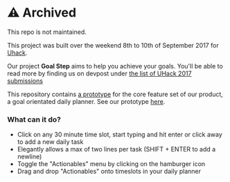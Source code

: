 # ⚠️ Archived
This repo is not maintained.

This project was built over the weekend 8th to 10th of September 2017 for [Uhack](http://www.utas.edu.au/uhack).

Our project **Goal Step** aims to help you achieve your goals. You'll be able to read more by finding us on devpost under [the list of UHack 2017 submissions](https://uhack-tasmania-2017.devpost.com/submissions)

This repository contains [a prototype](https://goal-step.firebaseapp.com/) for the core feature set of our product, a goal orientated daily planner. See our prototype [here](https://goal-step.firebaseapp.com/).

### What can it do?
  - Click on any 30 minute time slot, start typing and hit enter or click away to add a new daily task
  - Elegantly allows a max of two lines per task (SHIFT + ENTER to add a newline)
  - Toggle the "Actionables" menu by clicking on the hamburger icon
  - Drag and drop "Actionables" onto timeslots in your daily planner
  
